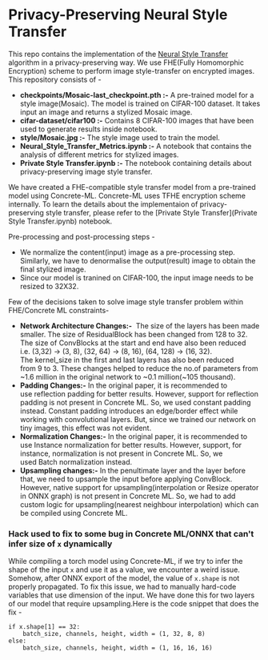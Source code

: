 # Privacy-Preserving Neural Style Transfer 

This repo contains the implementation of the [Neural Style Transfer](https://arxiv.org/pdf/1508.06576) algorithm in a privacy-preserving way. We use FHE(Fully Homomorphic Encryption) scheme to perform image style-transfer on encrypted images. This repository consists of - 
* **checkpoints/Mosaic-last_checkpoint.pth :-** A pre-trained model for a style image(Mosaic). The model is trained on CIFAR-100 dataset. It takes input an image and returns a stylized Mosaic image.
* **cifar-dataset/cifar100 :-** Contains 8 CIFAR-100 images that have been used to generate results inside notebook.
* **style/Mosaic.jpg :-** The style image used to train the model.
* **Neural_Style_Transfer_Metrics.ipynb :-** A notebook that contains the analysis of different metrics for stylized images.
* **Private Style Transfer.ipynb :-** The notebook containing details about privacy-preserving image style transfer.

We have created a FHE-compatible style transfer model from a pre-trained model using Concrete-ML. Concrete-ML uses TFHE encryption scheme internally. To learn the details about the implementaion of privacy-preserving style transfer, please refer to the [Private Style Transfer](Private Style Transfer.ipynb) notebook.

Pre-processing and post-processing steps - 
* We normalize the content(input) image as a pre-processing step. Similarly, we have to denormalise the output(result) image to obtain the final stylized image. 
* Since our model is tranined on CIFAR-100, the input image needs to be resized to 32X32.


Few of the decisions taken to solve image style transfer problem within FHE/Concrete ML constraints- 
* **Network Architecture Changes:-**  The size of the layers has been made smaller. The size of ResidualBlock has been changed from 128 to 32. The size of ConvBlocks at the start and end have also been reduced i.e. (3,32) -> (3, 8), (32, 64) -> (8, 16), (64, 128) -> (16, 32). The kernel_size in the first and last layers has also been reduced from 9 to 3. These changes helped to reduce the no.of parameters from ~1.6 million in the original network to ~0.1 million(~105 thousand).
* **Padding Changes:-** In the original paper, it is recommended to use reflection padding for better results. However, support for reflection padding is not present in Concrete ML. So, we used constant padding instead. Constant padding introduces an edge/border effect while working with convolutional layers. But, since we trained our network on tiny images, this effect was not evident.
* **Normalization Changes:-** In the original paper, it is recommended to use Instance normalization for better results. However, support, for instance, normalization is not present in Concrete ML. So, we used Batch normalization instead.
* **Upsampling changes:-** In the penultimate layer and the layer before that, we need to upsample the input before applying ConvBlock. However, native support for upsampling(interpolation or Resize operator in ONNX graph) is not present in Concrete ML. So, we had to add custom logic for upsampling(nearest neighbour interpolation) which can be compiled using Concrete ML.

### Hack used to fix to some bug in Concrete ML/ONNX that can't infer size of `x` dynamically 
While compiling a torch model using Concrete-ML, if we try to infer the shape of the input `x` and use it as a value, we encounter a weird issue. Somehow, after ONNX export of the model, the value of `x.shape` is not properly propagated. To fix this issue, we had to manually hard-code variables that use dimension of the input. We have done this for two layers of our model that require upsampling.Here is the code snippet that does the fix - 
```
if x.shape[1] == 32:
    batch_size, channels, height, width = (1, 32, 8, 8)
else:
    batch_size, channels, height, width = (1, 16, 16, 16)
```